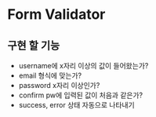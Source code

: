 # Form Validator

## 구현 할 기능

- username에 x자리 이상의 값이 들어왔는가?
- email 형식에 맞는가?
- password x자리 이상인가?
- confirm pw에 입력된 값이 처음과 같은가?
- success, error 상태 자동으로 나타내기

